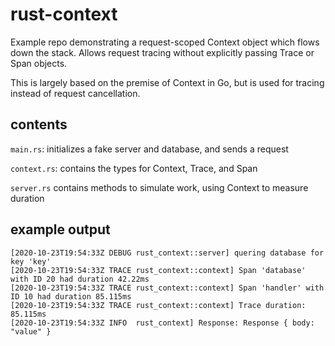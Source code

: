 # rust-context

Example repo demonstrating a request-scoped Context object which flows down the
stack. Allows request tracing without explicitly passing Trace or Span objects.

This is largely based on the premise of Context in Go, but is used for tracing
instead of request cancellation.

## contents

`main.rs`: initializes a fake server and database, and sends a request

`context.rs`: contains the types for Context, Trace, and Span

`server.rs` contains methods to simulate work, using Context to measure duration

## example output

```
[2020-10-23T19:54:33Z DEBUG rust_context::server] quering database for key 'key'
[2020-10-23T19:54:33Z TRACE rust_context::context] Span 'database' with ID 20 had duration 42.22ms
[2020-10-23T19:54:33Z TRACE rust_context::context] Span 'handler' with ID 10 had duration 85.115ms
[2020-10-23T19:54:33Z TRACE rust_context::context] Trace duration: 85.115ms
[2020-10-23T19:54:33Z INFO  rust_context] Response: Response { body: "value" }
```
